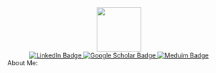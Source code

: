 <div id="header" align="center">
  <img src="https://media.giphy.com/media/MeJgB3yMMwIaHmKD4z/giphy.gif" width="100"/>
</div>
<div id=header align="center" >
<div id="badges">
  <a href="www.linkedin.com/in/yusuf-suleiman-tahir-895546a9">
    <img src="https://img.shields.io/badge/LinkedIn-blue?style=for-the-badge&logo=linkedin&logoColor=white" alt="LinkedIn Badge"/>
  </a>
  <a href="https://scholar.google.com/citations?user=WA9rmeIAAAAJ&hl=en">
    <img src="https://img.shields.io/badge/Google Scholar-grey?style=for-the-badge&logo=Google Scholar&logoColor=white" alt="Google Scholar Badge"/>
  </a>
  <a href="https://medium.com/@yutaone1">
    <img src="https://img.shields.io/badge/Medium-black?style=for-the-badge&logo=Medium&logoColor=white" alt="Meduim Badge"/>
  </a>
</div>
<img src="https://komarev.com/ghpvc/?username=YusufSuleimanTahir&style=flat-square&color=blue" alt=""/>
</div>
About Me:

<!--
**YusufSuleimanTahir/YusufSuleimanTahir** is a ✨ _special_ ✨ repository because its `README.md` (this file) appears on your GitHub profile.

Here are some ideas to get you started:

- 🔭 I’m currently working on ...
- 🌱 I’m currently learning ...
- 👯 I’m looking to collaborate on ...
- 🤔 I’m looking for help with ...
- 💬 Ask me about ...
- 📫 How to reach me: ...
- 😄 Pronouns: ...
- ⚡ Fun fact: ...
-->
